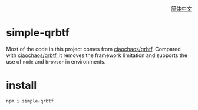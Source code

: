 <p align='right'>
  <a href='./README_CN.md' target='_blank' hreflang='zh-cn'>简体中文</a>
</p>

# simple-qrbtf
Most of the code in this project comes from [ciaochaos/qrbtf](https://github.com/ciaochaos/qrbtf). Compared with [ciaochaos/qrbtf](https://github.com/ciaochaos/qrbtf), it removes the framework limitation and supports the use of `node` and `browser` in environments.

# install
`npm i simple-qrbtf`
